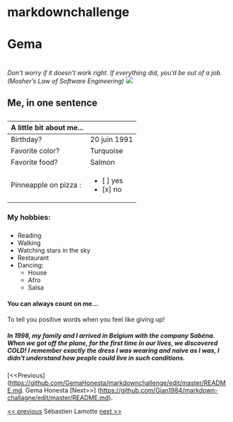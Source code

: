 # markdownchallenge
# Gema <h1>
<em>Don’t worry if it doesn’t work right. If everything did, you’d be out of a job. (Mosher’s Law of Software Engineering)</em>
<img src="DSC_0055.JPG"/>
## Me, in one sentence <h2>


|A little bit about me...|  |
|----------------------|-----|
|Birthday?             |20 juin 1991|
|Favorite color?       |Turquoise|
|Favorite food?        |Salmon|
| Pinneapple on pizza : | <ul><li> [ ] yes</li> <li>[x] no </li></ul> |


### My hobbies: <h3>

- Reading
- Walking
- Watching stars in the sky
- Restaurant
- Dancing:
  - House 
  - Afro
  - Salsa
  
 #### You can always count on me...<h4>
  To tell you positive words when you feel like giving up!
 ##### In 1998, my family and I arrived in Belgium with the company Sabéna. When we got off the plane, for the first time in our lives, we discovered COLD! I remember exactly the dress I was wearing and naive as I was, I didn't understand how people could live in such conditions. <h5>

[<<Previous] (https://github.com/GemaHonesta/markdownchallenge/edit/master/README.md. Gema Honesta [Next>>] (https://github.com/Gian1984/markdown-challagne/edit/master/README.md).

[<< previous](https://github.com/SebastienFirouzfar/markdown-challenge/blob/master/README.md)  Sébastien Lamotte  [next >>](https://github.com/Souabou/markdownchallenge/blob/master/README.md)
